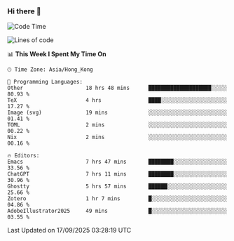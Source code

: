 ### Hi there 👋

<!--
**nicehiro/nicehiro** is a ✨ _special_ ✨ repository because its `README.md` (this file) appears on your GitHub profile.

Here are some ideas to get you started:

- 🔭 I’m currently working on ...
- 🌱 I’m currently learning ...
- 👯 I’m looking to collaborate on ...
- 🤔 I’m looking for help with ...
- 💬 Ask me about ...
- 📫 How to reach me: ...
- 😄 Pronouns: ...
- ⚡ Fun fact: ...
-->

<!--START_SECTION:waka-->
![Code Time](http://img.shields.io/badge/Code%20Time-1%2C024%20hrs%2052%20mins-blue)

![Lines of code](https://img.shields.io/badge/From%20Hello%20World%20I%27ve%20Written-1.9%20million%20lines%20of%20code-blue)

📊 **This Week I Spent My Time On** 

```text
🕑︎ Time Zone: Asia/Hong_Kong

💬 Programming Languages: 
Other                    18 hrs 48 mins      ████████████████████░░░░░   80.93 % 
TeX                      4 hrs               ████░░░░░░░░░░░░░░░░░░░░░   17.27 % 
Image (svg)              19 mins             ░░░░░░░░░░░░░░░░░░░░░░░░░   01.41 % 
TOML                     2 mins              ░░░░░░░░░░░░░░░░░░░░░░░░░   00.22 % 
Nix                      2 mins              ░░░░░░░░░░░░░░░░░░░░░░░░░   00.16 % 

🔥 Editors: 
Emacs                    7 hrs 47 mins       ████████░░░░░░░░░░░░░░░░░   33.56 % 
ChatGPT                  7 hrs 11 mins       ████████░░░░░░░░░░░░░░░░░   30.96 % 
Ghostty                  5 hrs 57 mins       ██████░░░░░░░░░░░░░░░░░░░   25.66 % 
Zotero                   1 hr 7 mins         █░░░░░░░░░░░░░░░░░░░░░░░░   04.86 % 
AdobeIllustrator2025     49 mins             █░░░░░░░░░░░░░░░░░░░░░░░░   03.55 % 
```


 Last Updated on 17/09/2025 03:28:19 UTC
<!--END_SECTION:waka-->
